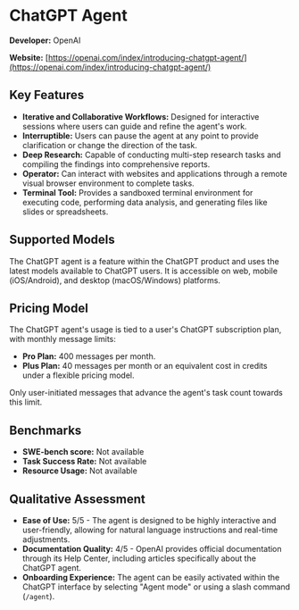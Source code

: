 # ChatGPT Agent

**Developer:** OpenAI

**Website:** [https://openai.com/index/introducing-chatgpt-agent/](https://openai.com/index/introducing-chatgpt-agent/)

## Key Features

*   **Iterative and Collaborative Workflows:** Designed for interactive sessions where users can guide and refine the agent's work.
*   **Interruptible:** Users can pause the agent at any point to provide clarification or change the direction of the task.
*   **Deep Research:** Capable of conducting multi-step research tasks and compiling the findings into comprehensive reports.
*   **Operator:** Can interact with websites and applications through a remote visual browser environment to complete tasks.
*   **Terminal Tool:** Provides a sandboxed terminal environment for executing code, performing data analysis, and generating files like slides or spreadsheets.

## Supported Models

The ChatGPT agent is a feature within the ChatGPT product and uses the latest models available to ChatGPT users. It is accessible on web, mobile (iOS/Android), and desktop (macOS/Windows) platforms.

## Pricing Model

The ChatGPT agent's usage is tied to a user's ChatGPT subscription plan, with monthly message limits:

*   **Pro Plan:** 400 messages per month.
*   **Plus Plan:** 40 messages per month or an equivalent cost in credits under a flexible pricing model.

Only user-initiated messages that advance the agent's task count towards this limit.

## Benchmarks

- **SWE-bench score:** Not available
- **Task Success Rate:** Not available
- **Resource Usage:** Not available

## Qualitative Assessment

*   **Ease of Use:** 5/5 - The agent is designed to be highly interactive and user-friendly, allowing for natural language instructions and real-time adjustments.
*   **Documentation Quality:** 4/5 - OpenAI provides official documentation through its Help Center, including articles specifically about the ChatGPT agent.
*   **Onboarding Experience:** The agent can be easily activated within the ChatGPT interface by selecting "Agent mode" or using a slash command (`/agent`).
